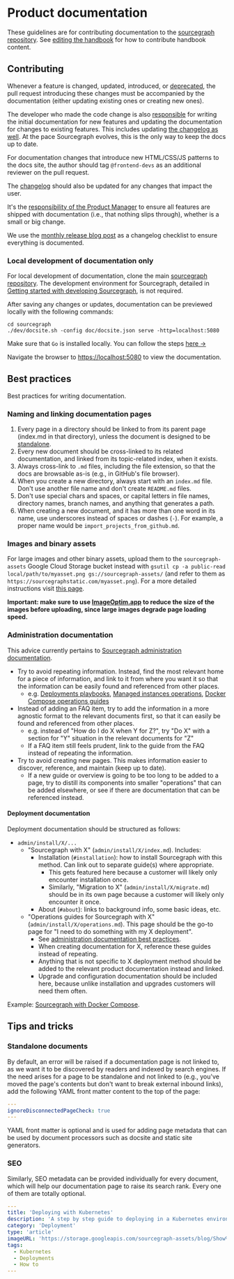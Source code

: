 # Product documentation

These guidelines are for contributing documentation to the [sourcegraph repository](https://github.com/sourcegraph/sourcegraph/tree/main/doc). See [editing the handbook](../../../../handbook/editing/index.md) for how to contribute handbook content.

## Contributing

Whenever a feature is changed, updated, introduced, or [deprecated](../../product/process/prioritize_and_build/deprecation_process.md), the pull request introducing these changes must be accompanied by the documentation (either updating existing ones or creating new ones).

The developer who made the code change is also [responsible](../roles/index.md#software-engineer) for writing the initial documentation for new features and updating the documentation for changes to existing features. This includes updating [the changelog as well](https://sourcegraph.com/github.com/sourcegraph/sourcegraph/-/blob/CHANGELOG.md). At the pace Sourcegraph evolves, this is the only way to keep the docs up to date.

For documentation changes that introduce new HTML/CSS/JS patterns to the docs site, the author should tag `@frontend-devs` as an additional reviewer on the pull request.

The [changelog](https://github.com/sourcegraph/sourcegraph/blob/main/CHANGELOG.md) should also be updated for any changes that impact the user.

It's the [responsibility of the Product Manager](../../product/roles/index.md#product-manager) to ensure all features are shipped with documentation (i.e., that nothing slips through), whether is a small or big change.

We use the [monthly release blog post](https://about.sourcegraph.com/blog) as a changelog checklist to ensure everything is documented.

### Local development of documentation only

For local development of documentation, clone the main [sourcegraph repository](https://github.com/sourcegraph/sourcegraph/tree/main/). The development environment for Sourcegraph, detailed in [Getting started with developing Sourcegraph](https://github.com/sourcegraph/sourcegraph/blob/main/doc/dev/local_development.md), is not required.

After saving any changes or updates, documentation can be previewed locally with the following commands:

```
cd sourcegraph
./dev/docsite.sh -config doc/docsite.json serve -http=localhost:5080
```

Make sure that `Go` is installed locally. You can follow the steps [here →](https://go.dev/doc/install)

Navigate the browser to [https://localhost:5080](https://localhost:5080) to view the documentation.

## Best practices

Best practices for writing documentation.

### Naming and linking documentation pages

1. Every page in a directory should be linked to from its parent page (index.md in that directory), unless the document is designed to be [standalone](#standalone-documents).
1. Every new document should be cross-linked to its related documentation, and linked from its topic-related index, when it exists.
1. Always cross-link to `.md` files, including the file extension, so that the docs are browsable as-is (e.g., in GitHub's file browser).
1. When you create a new directory, always start with an `index.md` file. Don't use another file name and don't create `README.md` files.
1. Don't use special chars and spaces, or capital letters in file names, directory names, branch names, and anything that generates a path.
1. When creating a new document, and it has more than one word in its name, use underscores instead of spaces or dashes (`-`). For example, a proper name would be `import_projects_from_github.md`.

### Images and binary assets

For large images and other binary assets, upload them to the `sourcegraph-assets` Google Cloud Storage bucket instead with `gsutil cp -a public-read local/path/to/myasset.png gs://sourcegraph-assets/` (and refer to them as `https://sourcegraphstatic.com/myasset.png`). For a more detailed instructions visit [this page](../../../../handbook/editing/handbook-images-video.md).

**Important: make sure to use [ImageOptim.app](https://imageoptim.com/mac) to reduce the size of the images before uploading, since large images degrade page loading speed.**

### Administration documentation

This advice currently pertains to [Sourcegraph administration documentation](https://docs.sourcegraph.com/admin).

- Try to avoid repeating information. Instead, find the most relevant home for a piece of information, and link to it from where you want it so that the information can be easily found and referenced from other places.
  - e.g. [Deployments playbooks](deployments/playbooks.md), [Managed instances operations](../../../cloud/technical-docs/index.md), [Docker Compose operations guides](https://docs.sourcegraph.com/admin/install/docker-compose/operations)
- Instead of adding an FAQ item, try to add the information in a more agnostic format to the relevant documents first, so that it can easily be found and referenced from other places.
  - e.g. instead of "How do I do X when Y for Z?", try "Do X" with a section for "Y" situation in the relevant documents for "Z"
  - If a FAQ item still feels prudent, link to the guide from the FAQ instead of repeating the information.
- Try to avoid creating new pages. This makes information easier to discover, reference, and maintain (keep up to date).
  - If a new guide or overview is going to be too long to be added to a page, try to distill its components into smaller "operations" that can be added elsewhere, or see if there are documentation that can be referenced instead.

#### Deployment documentation

Deployment documentation should be structured as follows:

- `admin/install/X/...`
  - "Sourcegraph with X" (`admin/install/X/index.md`). Includes:
    - Installation (`#installation`): how to install Sourcegraph with this method. Can link out to separate guide(s) where appropriate.
      - This gets featured here because a customer will likely only encounter installation once.
      - Similarly, "Migration to X" (`admin/install/X/migrate.md`) should be in its own page because a customer will likely only encounter it once.
    - About (`#about`): links to background info, some basic ideas, etc.
  - "Operations guides for Sourcegraph with X" (`admin/install/X/operations.md`). This page should be the go-to page for "I need to do something with my X deployment".
    - See [administration documentation best practices](#administration-documentation).
    - When creating documentation for X, reference these guides instead of repeating.
    - Anything that is not specific to X deployment method should be added to the relevant product documentation instead and linked.
    - Upgrade and configuration documentation should be included here, because unlike installation and upgrades customers will need them often.

Example: [Sourcegraph with Docker Compose](https://docs.sourcegraph.com/admin/install/docker-compose).

## Tips and tricks

### Standalone documents

By default, an error will be raised if a documentation page is not linked to, as we want it to be discovered by readers and indexed by search engines. If the need arises for a page to be standalone and not linked to (e.g., you've moved the page's contents but don't want to break external inbound links), add the following YAML front matter content to the top of the page:

```yaml
---
ignoreDisconnectedPageCheck: true
---
```

YAML front matter is optional and is used for adding page metadata that can be used by document processors such as docsite and static site generators.

### SEO

Similarly, SEO metadata can be provided individually for every document, which will help our documentation page to raise its search rank. Every one of them are totally optional.

```yaml
---
title: 'Deploying with Kubernetes'
description: 'A step by step guide to deploying in a Kubernetes environment'
category: 'Deployment'
type: 'article'
imageURL: 'https://storage.googleapis.com/sourcegraph-assets/blog/Show%20Us%20Your%20Calendar%20Images/Show%20Us%20Your%20Calendar%20Hero.png'
tags:
  - Kubernetes
  - Deployments
  - How to
---
```
